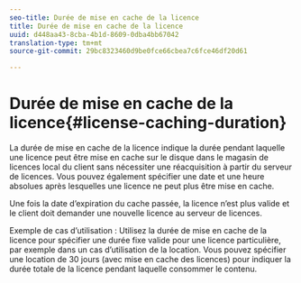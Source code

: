 ```yaml
---
seo-title: Durée de mise en cache de la licence
title: Durée de mise en cache de la licence
uuid: d448aa43-8cba-4b1d-8609-0dba4bb67042
translation-type: tm+mt
source-git-commit: 29bc8323460d9be0fce66cbea7c6fce46df20d61

---
```



# Durée de mise en cache de la licence{#license-caching-duration}

La durée de mise en cache de la licence indique la durée pendant laquelle une licence peut être mise en cache sur le disque dans le magasin de licences local du client sans nécessiter une réacquisition à partir du serveur de licences. Vous pouvez également spécifier une date et une heure absolues après lesquelles une licence ne peut plus être mise en cache.

Une fois la date d’expiration du cache passée, la licence n’est plus valide et le client doit demander une nouvelle licence au serveur de licences.

Exemple de cas d’utilisation : Utilisez la durée de mise en cache de la licence pour spécifier une durée fixe valide pour une licence particulière, par exemple dans un cas d’utilisation de la location. Vous pouvez spécifier une location de 30 jours (avec mise en cache des licences) pour indiquer la durée totale de la licence pendant laquelle consommer le contenu.
